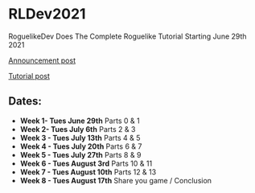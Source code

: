 # RLDev2021
RoguelikeDev Does The Complete Roguelike Tutorial Starting June 29th 2021

[Announcement post](https://www.reddit.com/r/roguelikedev/comments/o5x585/roguelikedev_does_the_complete_roguelike_tutorial/)

[Tutorial post](http://rogueliketutorials.com/tutorials/tcod/)


## Dates:

- **Week 1- Tues June 29th** Parts 0 & 1
- **Week 2- Tues July 6th** Parts 2 & 3
- **Week 3 - Tues July 13th** Parts 4 & 5
- **Week 4 - Tues July 20th** Parts 6 & 7
- **Week 5 - Tues July 27th** Parts 8 & 9
- **Week 6 - Tues August 3rd** Parts 10 & 11
- **Week 7 - Tues August 10th** Parts 12 & 13
- **Week 8 - Tues August 17th** Share you game / Conclusion

